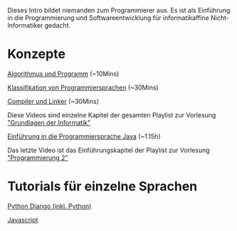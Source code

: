 Dieses Intro bildet niemanden zum Programmierer aus. Es ist als Einführung in die Programmierung und Softwareentwicklung für informatikaffine Nicht-Informatiker gedacht.

# Konzepte

[Algorithmus und Programm](https://www.youtube.com/watch?v=tmsNVVibykc&list=PL1urCEuoZfluiGV0FXHqYKyqCom-1eRjb&index=2) (~10Mins)

[Klassifikation von Programmiersprachen](https://www.youtube.com/watch?v=8HzQCYmfDBY&list=PL1urCEuoZfluiGV0FXHqYKyqCom-1eRjb&index=5) (~30Mins)

[Compiler und Linker](https://www.youtube.com/watch?v=fxLo1TnqWiM&list=PL1urCEuoZfluiGV0FXHqYKyqCom-1eRjb&index=6) (~30Mins)

Diese Videos sind einzelne Kapitel der gesamten Playlist zur Vorlesung ["Grundlagen der Informatik"](https://www.youtube.com/playlist?list=PL1urCEuoZfluiGV0FXHqYKyqCom-1eRjb)

[Einführung in die Programmiersprache Java](https://www.youtube.com/watch?v=MKWkcQmDUs8&list=PL1urCEuoZfluHljeY7ztwr-vlSEuQA9Hl) (~1.15h)

Das letzte Video ist das Einführungskapitel der Playlist zur Vorlesung ["Programmierung 2"](https://www.youtube.com/playlist?list=PL1urCEuoZfluHljeY7ztwr-vlSEuQA9Hl)

# Tutorials für einzelne Sprachen

[Python Django (inkl. Python)](https://tutorial.djangogirls.org/de/)

[Javascript](https://www.codecademy.com/learn/introduction-to-javascript)
